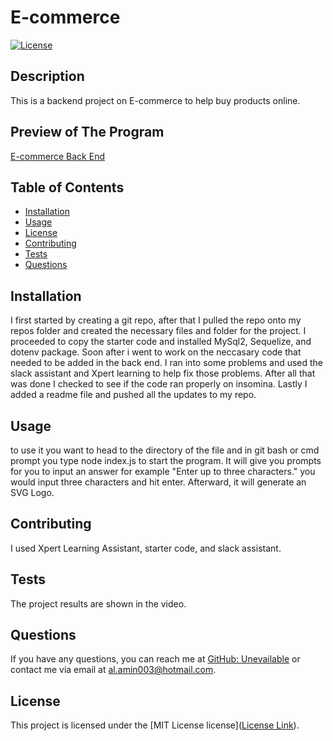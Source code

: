 # E-commerce
[![License](https://img.shields.io/badge/license-MIT%20License-brightgreen)](https://opensource.org/licenses/MIT)

## Description
This is a backend project on E-commerce to help buy products online. 

## Preview of The Program
[E-commerce Back End](https://youtu.be/7SvUBEgsuNw)

## Table of Contents
- [Installation](#installation)
- [Usage](#usage)
- [License](#license)
- [Contributing](#contributing)
- [Tests](#tests)
- [Questions](#questions)

## Installation
I first started by creating a git repo, after that I pulled the repo onto my repos folder and created the necessary files and folder for the project. I proceeded to copy the starter code and installed MySql2, Sequelize, and dotenv package. Soon after i went to work on the neccasary code that needed to be added in the back end. I ran into some problems and used the slack assistant and Xpert learning to help fix those problems. After all that was done I checked to see if the code ran properly on insomina. Lastly I added a readme file and pushed all the updates to my repo.

## Usage
to use it you want to head to the directory of the file and in git bash or cmd prompt you type node index.js to start the program. It will give you prompts for you to input an answer for example "Enter up to three characters." you would input three characters and hit enter. Afterward, it will generate an SVG Logo.

## Contributing
I used Xpert Learning Assistant, starter code, and slack assistant. 

## Tests
The project results are shown in the video.

## Questions
If you have any questions, you can reach me at [GitHub: Unevailable](https://github.com/Unevailable) or contact me via email at al.amin003@hotmail.com.

## License
This project is licensed under the [MIT License license]([License Link](https://opensource.org/licenses/mit)).
